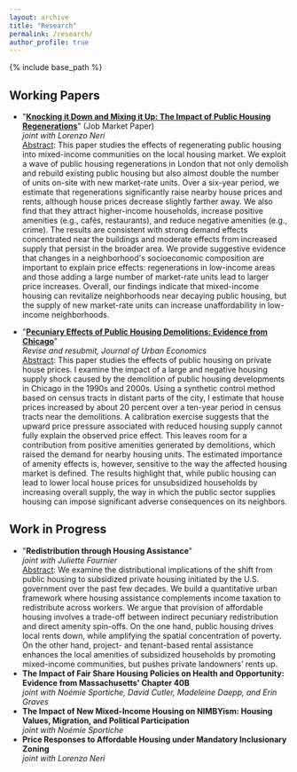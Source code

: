 ```yaml
---
layout: archive
title: "Research"
permalink: /research/
author_profile: true
---
```


{% include base_path %}

Working Papers
------

* &quot;[**Knocking it Down and Mixing it Up: The Impact of Public Housing Regenerations**](/files/20211105_Blanco_JMP.pdf)&quot; (Job Market Paper) <br > *joint with Lorenzo Neri* <br > <ins>Abstract</ins>: This paper studies the effects of regenerating public housing into mixed-income communities on the local housing market. We exploit a wave of public housing regenerations in London that not only demolish and rebuild existing public housing but also almost double the number of units on-site with new market-rate units. Over a six-year period, we estimate that regenerations significantly raise nearby house prices and rents, although house prices decrease slightly farther away. We also find that they attract higher-income households, increase positive amenities (e.g., cafés, restaurants), and reduce negative amenities (e.g., crime). The results are consistent with strong demand effects concentrated near the buildings and moderate effects from increased supply that persist in the broader area. We provide suggestive evidence that changes in a neighborhood's socioeconomic composition are important to explain price effects: regenerations in low-income areas and those adding a large number of market-rate units lead to larger price increases. Overall, our findings indicate that mixed-income housing can revitalize neighborhoods near decaying public housing, but the supply of new market-rate units can increase unaffordability in low-income neighborhoods.

* &quot;[**Pecuniary Effects of Public Housing Demolitions: Evidence from Chicago**](/files/20210628_Paper_Demolitions.pdf)&quot; <br > *Revise and resubmit, Journal of Urban Economics* <br > <ins>Abstract</ins>: This paper studies the effects of public housing on private house prices. I examine the impact of a large and negative housing supply shock caused by the demolition of public housing developments in Chicago in the 1990s and 2000s. Using a synthetic control method based on census tracts in distant parts of the city, I estimate that house prices increased by about 20 percent over a ten-year period in census tracts near the demolitions. A calibration exercise suggests that the upward price pressure associated with reduced housing supply cannot fully explain the observed price effect. This leaves room for a contribution from positive amenities generated by demolitions, which raised the demand for nearby housing units. The estimated importance of amenity effects is, however, sensitive to the way the affected housing market is defined. The results highlight that, while public housing can lead to lower local house prices for unsubsidized households by increasing overall supply, the way in which the public sector supplies housing can impose significant adverse consequences on its neighbors. 


Work in Progress
------
* &quot;**Redistribution through Housing Assistance**&quot; <br > *joint with Juliette Fournier* <br > <ins>Abstract</ins>: We examine the distributional implications of the shift from public housing to subsidized private housing initiated by the U.S. government over the past few decades. We build a quantitative urban framework where housing assistance complements income taxation to redistribute across workers. We argue that provision of affordable housing involves a trade-off between indirect pecuniary redistribution and direct amenity spin-offs. On the one hand, public housing drives local rents down, while amplifying the spatial concentration of poverty. On the other hand, project- and tenant-based rental assistance enhances the local amenities of subsidized households by promoting mixed-income communities, but pushes private landowners’ rents up.
* **The Impact of Fair Share Housing Policies on Health and Opportunity: Evidence from Massachusetts' Chapter 40B** <br > *joint with Noémie Sportiche, David Cutler, Madeleine Daepp, and Erin Graves*
* **The Impact of New Mixed-Income Housing on NIMBYism: Housing Values, Migration, and Political Participation** <br > *joint with Noémie Sportiche*
* **Price Responses to Affordable Housing under Mandatory Inclusionary Zoning** <br > *joint with Lorenzo Neri*
